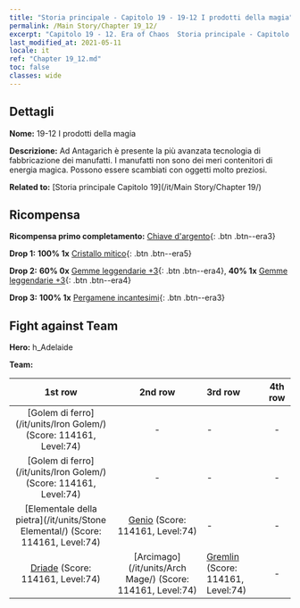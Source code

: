 ```yaml
---
title: "Storia principale - Capitolo 19 - 19-12 I prodotti della magia"
permalink: /Main Story/Chapter 19_12/
excerpt: "Capitolo 19 - 12. Era of Chaos  Storia principale - Capitolo 19_12. 19-12 I prodotti della magia"
last_modified_at: 2021-05-11
locale: it
ref: "Chapter 19_12.md"
toc: false
classes: wide
---
```


## Dettagli

 **Nome:** 19-12 I prodotti della magia

 **Descrizione:** Ad Antagarich è presente la più avanzata tecnologia di fabbricazione dei manufatti. I manufatti non sono dei meri contenitori di energia magica. Possono essere scambiati con oggetti molto preziosi.

 **Related to:** [Storia principale Capitolo 19](/it/Main Story/Chapter 19/)

## Ricompensa

 **Ricompensa primo completamento:** [Chiave d'argento](/ItemsIT/con_693/){: .btn .btn--era3}

 **Drop 1:** **100% 1x** [Cristallo mitico](/ItemsIT/mat_66/){: .btn .btn--era5}

 **Drop 2:** **60% 0x** [Gemme leggendarie +3](/ItemsIT/mat_58/){: .btn .btn--era4}, **40% 1x** [Gemme leggendarie +3](/ItemsIT/mat_58/){: .btn .btn--era4}

 **Drop 3:** **100% 1x** [Pergamene incantesimi](/ItemsIT/con_694/){: .btn .btn--era3}


## Fight against Team
 **Hero:** h_Adelaide

 **Team:**


  | 1st row | 2nd row | 3rd row | 4th row |
  |:----:|:----:|:----|:----:|
  | [Golem di ferro](/it/units/Iron Golem/) (Score: 114161, Level:74)  | - | - | - |
  | [Golem di ferro](/it/units/Iron Golem/) (Score: 114161, Level:74)  | - | - | - |
  | [Elementale della pietra](/it/units/Stone Elemental/) (Score: 114161, Level:74)  | [Genio](/it/units/Genie/) (Score: 114161, Level:74)  | - | - |
  | [Driade](/it/units/Sprite/) (Score: 114161, Level:74)  | [Arcimago](/it/units/Arch Mage/) (Score: 114161, Level:74)  | [Gremlin](/it/units/Gremlin/) (Score: 114161, Level:74)  | - |


